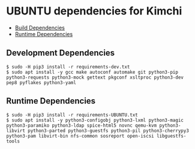 UBUNTU dependencies for Kimchi
================================

* [Build Dependencies](#development-dependencies)
* [Runtime Dependencies](#runtime-dependencies)

Development Dependencies
--------------------

    $ sudo -H pip3 install -r requirements-dev.txt
    $ sudo apt install -y gcc make autoconf automake git python3-pip python3-requests python3-mock gettext pkgconf xsltproc python3-dev pep8 pyflakes python3-yaml

Runtime Dependencies
--------------------

    $ sudo -H pip3 install -r requirements-UBUNTU.txt
    $ sudo apt install -y python3-configobj python3-lxml python3-magic python3-paramiko python3-ldap spice-html5 novnc qemu-kvm python3-libvirt python3-parted python3-guestfs python3-pil python3-cherrypy3 python3-pam libvirt-bin nfs-common sosreport open-iscsi libguestfs-tools
